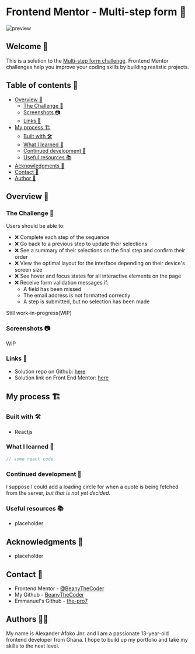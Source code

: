 # Frontend Mentor - Multi-step form 📝

![preview](./design/desktop-preview.jpg)

## Welcome 👋

This is a solution to the [Multi-step form challenge](https://www.frontendmentor.io/challenges/multistep-form-YVAnSdqQBJ). Frontend Mentor challenges help you improve your coding skills by building realistic projects.

## Table of contents 📑

- [Overview 🌟](#overview-🌟)
  - [The Challenge 🧪](#the-challenge-🧪)
  - [Screenshots 📷](#screenshots-📷)
  - [Links 🔗](#links-🔗)
- [My process 🏗️](#my-process-🏗️)
  - [Built with 🛠️](#built-with-🛠️)
  - [What I learned 🧠](#what-i-learned-🧠)
  - [Continued development 🚀](#continued-development-🚀)
  - [Useful resources 📚](#useful-resources-📚)
- [Acknowledgments 🙏](#acknowledgments-🙏)
- [Contact 📧](#contact-📧)
- [Author 👤](#author-👤)

## Overview 🌟

### The Challenge 🧪

Users should be able to:

- ❌ Complete each step of the sequence
- ❌ Go back to a previous step to update their selections
- ❌ See a summary of their selections on the final step and confirm their order
- ❌ View the optimal layout for the interface depending on their device's screen size
- ❌ See hover and focus states for all interactive elements on the page
- ❌ Receive form validation messages if:
  - A field has been missed
  - The email address is not formatted correctly
  - A step is submitted, but no selection has been made

Still work-in-progress(WIP)

### Screenshots 📷

<!-- _My solution (Desktop):_

![image of desktop solution](./readme-images/desktop.png)

_My solution (Mobile)_

![image of mobile solution](./readme-images/mobile.png) -->

WIP

### Links 🔗

- Solution repo on Github: [here]()
- Solution link on Front End Mentor: [here]()

## My process 🏗️

### Built with 🛠️

- Reactjs

### What I learned 🧠

```js
// some react code
```

### Continued development 🚀

I suppose I could add a loading circle for when a quote is being fetched from the server, _but that is not yet decided._

### Useful resources 📚

- placeholder

## Acknowledgments 🙏

- placeholder

## Contact 📧

- Frontend Mentor - [@BeanyTheCoder](https://www.frontendmentor.io/profile/BeanyTheCoder)
- My Github - [BeanyTheCoder](https://github.com/BeanyTheCoder)
- Emmanuel's Github - [the-pro7](https://github.com/the-pro7)

## Authors 👨‍👦

My name is Alexander Afoko Jnr. and I am a passionate 13-year-old frontend developer from Ghana.
I hope to build up my portfolio and take my skills to the next level.
